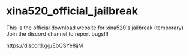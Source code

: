 # xina520_official_jailbreak
This is the official download website for xina520's jailbreak (temporary)
Join the discord channel to report bugs!!!


https://discord.gg/EbQSYe8jjM
